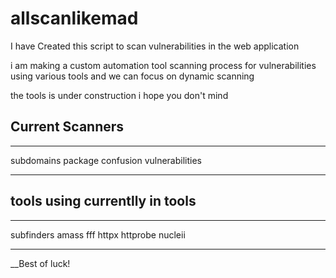 # allscanlikemad

I have Created this script to scan vulnerabilities in the web application 

i am making a custom automation tool scanning process for vulnerabilities using various tools and we can focus on dynamic scanning

the tools is under construction i hope you don't mind 

## Current Scanners
****
subdomains 
package confusion vulnerabilities
****

## tools using currentlly in tools 
***
subfinders
amass
fff
httpx
httprobe
nucleii
***

__Best of luck! 
